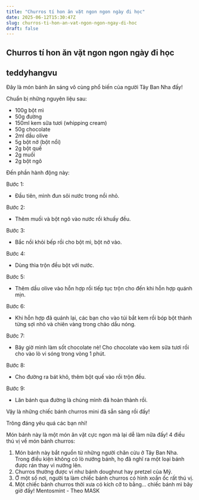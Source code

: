 ```yaml
---
title: "Churros tí hon ăn vặt ngon ngon ngày đi học"
date: 2025-06-12T15:30:47Z
slug: churros-ti-hon-an-vat-ngon-ngon-ngay-di-hoc
draft: false
---
```


## Churros tí hon ăn vặt ngon ngon ngày đi học

## teddyhangvu

Đây là món bánh ăn sáng vô cùng phổ biến của người Tây Ban Nha đấy!

Chuẩn bị những nguyên liệu sau:


- 100g bột mì
- 50g đường
- 150ml kem sữa tươi (whipping cream)
- 50g chocolate
- 2ml dầu olive
- 5g bột nở (bột nổi)
- 2g bột quế
- 2g muối
- 2g bột ngô
 
 
Đến phần hành động này: 



 
 
Bước 1:

- Đầu tiên, mình đun sôi nước trong nồi nhỏ.


 
 
Bước 2:

- Thêm muối và bột ngô vào nước rồi khuấy đều.


 
 
Bước 3:

- Bắc nồi khỏi bếp rồi cho bột mì, bột nở vào.


 
 
Bước 4:

- Dùng thìa trộn đều bột với nước.


 
 
Bước 5:

- Thêm dầu olive vào hỗn hợp rồi tiếp tục trộn cho đến khi hỗn hợp quánh mịn.


 
 
Bước 6:

- Khi hỗn hợp đã quánh lại, các bạn cho vào túi bắt kem rồi bóp bột thành từng sợi nhỏ và chiên vàng trong chảo dầu nóng.


 
 
Bước 7:

- Bây giờ mình làm sốt chocolate nè! Cho chocolate vào kem sữa tươi rồi cho vào lò vi sóng trong vòng 1 phút.


 
 
Bước 8:

- Cho đường ra bát khô, thêm bột quế vào rồi trộn đều.


Bước 9:

- Lăn bánh qua đường là chúng mình đã hoàn thành rồi.
 
Vậy là những chiếc bánh churros mini đã sẵn sàng rồi đấy!

Trông đáng yêu quá các bạn nhỉ!


Món bánh này là một món ăn vặt cực ngon mà lại dễ làm nữa đấy!
​4 điều thú vị về món bánh churros:
1. Món bánh này bắt nguồn từ những người chăn cừu ở Tây Ban Nha. Trong điều kiện không có lò nướng bánh, họ đã nghĩ ra một loại bánh được rán thay vì nướng lên.
2. Churros thường được ví như bánh doughnut hay pretzel của Mỹ.
3. Ở một số nơi, người ta làm chiếc bánh churros có hình xoắn ốc rất thú vị.
4. Một chiếc bánh churros thời xưa có kích cỡ to bằng... chiếc bánh mì bây giờ đấy!
Mentosmint - Theo MASK​